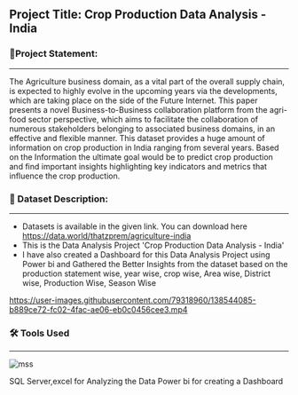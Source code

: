 ##  Project Title: Crop Production Data Analysis - India

### 📝Project Statement:
__________________________________

The Agriculture business domain, as a vital part of the overall supply chain, is expected 
to highly evolve in the upcoming years via the developments, which are taking place on 
the side of the Future Internet. This paper presents a novel Business-to-Business 
collaboration platform from the agri-food sector perspective, which aims to facilitate the 
collaboration of numerous stakeholders belonging to associated business domains, in an 
effective and flexible manner.
This dataset provides a huge amount of information on crop production in India ranging 
from several years. Based on the Information the ultimate goal would be to predict crop 
production and find important insights highlighting key indicators and metrics that 
influence the crop production.

 
 ### 📌 Dataset Description:
 ___________________________________
 
  - Datasets is available in the given link. You can download here https://data.world/thatzprem/agriculture-india 
  - This is the  Data Analysis Project 'Crop Production Data Analysis - India' 
  - I have also created a Dashboard for this Data Analysis Project using Power bi and  Gathered the Better Insights from the dataset based on the production statement wise, year     wise, crop wise, Area wise, District wise, Production Wise, Season Wise 


https://user-images.githubusercontent.com/79318960/138544085-b889ce72-fc02-4fac-ae06-eb0c0456cee3.mp4


  
 ### 🛠 Tools Used
 _________________

 ![mss](https://user-images.githubusercontent.com/79318960/137679658-83858a89-2c34-456b-b789-e7d3f63423f5.png)
 
 SQL Server,excel  for Analyzing the Data
 Power bi for creating a Dashboard
 

 





 
















 


 



 
